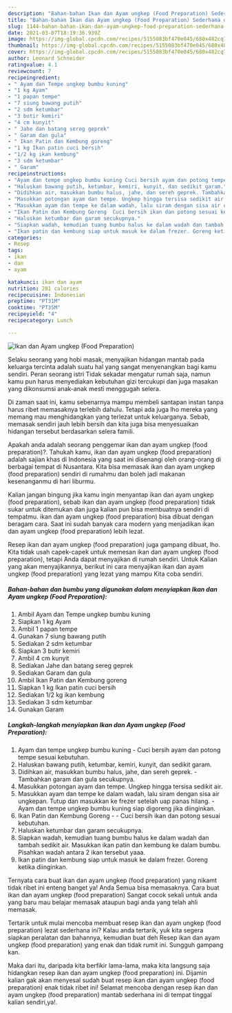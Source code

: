 ```yaml
---
description: "Bahan-bahan Ikan dan Ayam ungkep (Food Preparation) Sederhana dan Mudah Dibuat"
title: "Bahan-bahan Ikan dan Ayam ungkep (Food Preparation) Sederhana dan Mudah Dibuat"
slug: 1144-bahan-bahan-ikan-dan-ayam-ungkep-food-preparation-sederhana-dan-mudah-dibuat
date: 2021-03-07T18:19:36.939Z
image: https://img-global.cpcdn.com/recipes/5155083bf470e045/680x482cq70/ikan-dan-ayam-ungkep-food-preparation-foto-resep-utama.jpg
thumbnail: https://img-global.cpcdn.com/recipes/5155083bf470e045/680x482cq70/ikan-dan-ayam-ungkep-food-preparation-foto-resep-utama.jpg
cover: https://img-global.cpcdn.com/recipes/5155083bf470e045/680x482cq70/ikan-dan-ayam-ungkep-food-preparation-foto-resep-utama.jpg
author: Leonard Schneider
ratingvalue: 4.1
reviewcount: 7
recipeingredient:
- " Ayam dan Tempe ungkep bumbu kuning"
- "1 kg Ayam"
- "1 papan tempe"
- "7 siung bawang putih"
- "2 sdm ketumbar"
- "3 butir kemiri"
- "4 cm kunyit"
- " Jahe dan batang sereg geprek"
- " Garam dan gula"
- " Ikan Patin dan Kembung goreng"
- "1 kg Ikan patin cuci bersih"
- "1/2 kg ikan kembung"
- "3 sdm ketumbar"
- " Garam"
recipeinstructions:
- "Ayam dan tempe ungkep bumbu kuning Cuci bersih ayam dan potong tempe sesuai kebutuhan."
- "Haluskan bawang putih, ketumbar, kemiri, kunyit, dan sedikit garam."
- "Didihkan air, masukkan bumbu halus, jahe, dan sereh geprek. Tambahkan garam dan gula secukupnya."
- "Masukkan potongan ayam dan tempe. Ungkep hingga tersisa sedikit air."
- "Masukkan ayam dan tempe ke dalam wadah, lalu siram dengan sisa air ungkepan. Tutup dan masukkan ke frezer setelah uap panas hilang.  Ayam dan tempe ungkep bumbu kuning siap digoreng jika diinginkan."
- "Ikan Patin dan Kembung Goreng  Cuci bersih ikan dan potong sesuai kebutuhan."
- "Haluskan ketumbar dan garam secukupnya."
- "Siapkan wadah, kemudian tuang bumbu halus ke dalam wadah dan tambah sedikit air. Masukkan ikan patin dan kembung ke dalam bumbu. Pisahkan wadah antara 2 ikan tersebut yaaa."
- "Ikan patin dan kembung siap untuk masuk ke dalam frezer. Goreng ketika diinginkan."
categories:
- Resep
tags:
- ikan
- dan
- ayam

katakunci: ikan dan ayam 
nutrition: 281 calories
recipecuisine: Indonesian
preptime: "PT31M"
cooktime: "PT35M"
recipeyield: "4"
recipecategory: Lunch

---
```



![Ikan dan Ayam ungkep (Food Preparation)](https://img-global.cpcdn.com/recipes/5155083bf470e045/680x482cq70/ikan-dan-ayam-ungkep-food-preparation-foto-resep-utama.jpg)

Selaku seorang yang hobi masak, menyajikan hidangan mantab pada keluarga tercinta adalah suatu hal yang sangat menyenangkan bagi kamu sendiri. Peran seorang istri Tidak sekadar mengatur rumah saja, namun kamu pun harus menyediakan kebutuhan gizi tercukupi dan juga masakan yang dikonsumsi anak-anak mesti menggugah selera.

Di zaman  saat ini, kamu sebenarnya mampu membeli santapan instan tanpa harus ribet memasaknya terlebih dahulu. Tetapi ada juga lho mereka yang memang mau menghidangkan yang terlezat untuk keluarganya. Sebab, memasak sendiri jauh lebih bersih dan kita juga bisa menyesuaikan hidangan tersebut berdasarkan selera famili. 



Apakah anda adalah seorang penggemar ikan dan ayam ungkep (food preparation)?. Tahukah kamu, ikan dan ayam ungkep (food preparation) adalah sajian khas di Indonesia yang saat ini disenangi oleh orang-orang di berbagai tempat di Nusantara. Kita bisa memasak ikan dan ayam ungkep (food preparation) sendiri di rumahmu dan boleh jadi makanan kesenanganmu di hari liburmu.

Kalian jangan bingung jika kamu ingin menyantap ikan dan ayam ungkep (food preparation), sebab ikan dan ayam ungkep (food preparation) tidak sukar untuk ditemukan dan juga kalian pun bisa membuatnya sendiri di tempatmu. ikan dan ayam ungkep (food preparation) bisa dibuat dengan beragam cara. Saat ini sudah banyak cara modern yang menjadikan ikan dan ayam ungkep (food preparation) lebih lezat.

Resep ikan dan ayam ungkep (food preparation) juga gampang dibuat, lho. Kita tidak usah capek-capek untuk memesan ikan dan ayam ungkep (food preparation), tetapi Anda dapat menyajikan di rumah sendiri. Untuk Kalian yang akan menyajikannya, berikut ini cara menyajikan ikan dan ayam ungkep (food preparation) yang lezat yang mampu Kita coba sendiri.

<!--inarticleads1-->

##### Bahan-bahan dan bumbu yang digunakan dalam menyiapkan Ikan dan Ayam ungkep (Food Preparation):

1. Ambil  Ayam dan Tempe ungkep bumbu kuning
1. Siapkan 1 kg Ayam
1. Ambil 1 papan tempe
1. Gunakan 7 siung bawang putih
1. Sediakan 2 sdm ketumbar
1. Siapkan 3 butir kemiri
1. Ambil 4 cm kunyit
1. Sediakan  Jahe dan batang sereg geprek
1. Sediakan  Garam dan gula
1. Ambil  Ikan Patin dan Kembung goreng
1. Siapkan 1 kg Ikan patin cuci bersih
1. Sediakan 1/2 kg ikan kembung
1. Sediakan 3 sdm ketumbar
1. Gunakan  Garam




<!--inarticleads2-->

##### Langkah-langkah menyiapkan Ikan dan Ayam ungkep (Food Preparation):

1. Ayam dan tempe ungkep bumbu kuning - Cuci bersih ayam dan potong tempe sesuai kebutuhan.
1. Haluskan bawang putih, ketumbar, kemiri, kunyit, dan sedikit garam.
1. Didihkan air, masukkan bumbu halus, jahe, dan sereh geprek. - Tambahkan garam dan gula secukupnya.
1. Masukkan potongan ayam dan tempe. Ungkep hingga tersisa sedikit air.
1. Masukkan ayam dan tempe ke dalam wadah, lalu siram dengan sisa air ungkepan. Tutup dan masukkan ke frezer setelah uap panas hilang.  - Ayam dan tempe ungkep bumbu kuning siap digoreng jika diinginkan.
1. Ikan Patin dan Kembung Goreng -  - Cuci bersih ikan dan potong sesuai kebutuhan.
1. Haluskan ketumbar dan garam secukupnya.
1. Siapkan wadah, kemudian tuang bumbu halus ke dalam wadah dan tambah sedikit air. Masukkan ikan patin dan kembung ke dalam bumbu. Pisahkan wadah antara 2 ikan tersebut yaaa.
1. Ikan patin dan kembung siap untuk masuk ke dalam frezer. Goreng ketika diinginkan.




Ternyata cara buat ikan dan ayam ungkep (food preparation) yang nikamt tidak ribet ini enteng banget ya! Anda Semua bisa memasaknya. Cara buat ikan dan ayam ungkep (food preparation) Sangat cocok sekali untuk anda yang baru mau belajar memasak ataupun bagi anda yang telah ahli memasak.

Tertarik untuk mulai mencoba membuat resep ikan dan ayam ungkep (food preparation) lezat sederhana ini? Kalau anda tertarik, yuk kita segera siapkan peralatan dan bahannya, kemudian buat deh Resep ikan dan ayam ungkep (food preparation) yang enak dan tidak rumit ini. Sungguh gampang kan. 

Maka dari itu, daripada kita berfikir lama-lama, maka kita langsung saja hidangkan resep ikan dan ayam ungkep (food preparation) ini. Dijamin kalian gak akan menyesal sudah buat resep ikan dan ayam ungkep (food preparation) enak tidak ribet ini! Selamat mencoba dengan resep ikan dan ayam ungkep (food preparation) mantab sederhana ini di tempat tinggal kalian sendiri,ya!.

